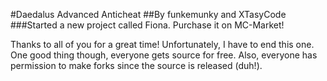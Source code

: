 #Daedalus Advanced Anticheat
##By funkemunky and XTasyCode
###Started a new project called Fiona. Purchase it on MC-Market!

Thanks to all of you for a great time! Unfortunately, I have to end this one. One good thing though, everyone gets source for free. Also, everyone has permission to make forks since the source is released (duh!).
